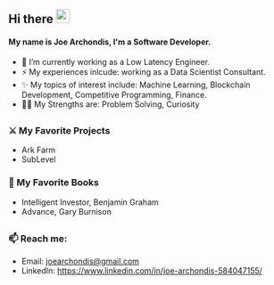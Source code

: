 ## Hi there <img src="https://media.giphy.com/media/hvRJCLFzcasrR4ia7z/giphy.gif" width="25px">

<!--- TODO: 
- Redesign work experience and interests
- Add Links --->

#### My name is Joe Archondis, I'm a Software Developer.

- 🔭 I’m currently working as a Low Latency Engineer.
- ⚡ My experiences inlcude: working as a Data Scientist Consultant.
- ✨ My topics of interest include: Machine Learning, Blockchain Development, Competitive Programming, Finance.
- :weight_lifting_man: My Strengths are: Problem Solving, Curiosity

##

### :crossed_swords: My Favorite Projects
- Ark Farm
- SubLevel


### :book: My Favorite Books
- Intelligent Investor, Benjamin Graham
- Advance, Gary Burnison

##

### 📫 Reach me: 
- Email: joearchondis@gmail.com
- LinkedIn: https://www.linkedin.com/in/joe-archondis-584047155/
